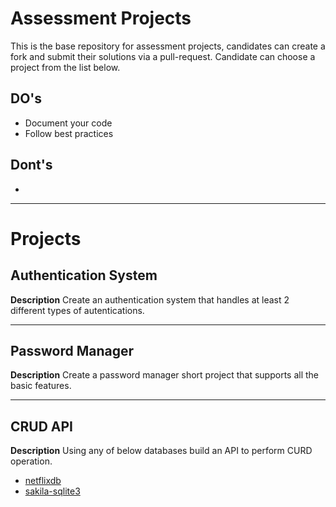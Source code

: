 # Assessment Projects
This is the base repository for assessment projects, candidates can create a fork and submit their solutions via a pull-request. 
Candidate can choose a project from the list below.

## DO's
- Document your code
- Follow best practices

## Dont's 
- 

---

# Projects 
## Authentication System
**Description**
Create an authentication system that handles at least 2 different types of autentications.

--- 
## Password Manager
**Description**
Create a password manager short project that supports all the basic features.

---
## CRUD API
**Description**
Using any of below databases build an API to perform CURD operation.
- [netflixdb](https://github.com/lerocha/netflixdb)
- [sakila-sqlite3](https://github.com/bradleygrant/sakila-sqlite3)
